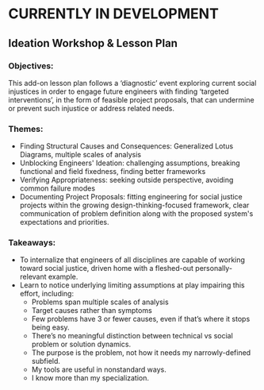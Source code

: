 # CURRENTLY IN DEVELOPMENT


## Ideation Workshop & Lesson Plan

### Objectives:
This add-on lesson plan follows a ‘diagnostic’ event exploring current social injustices in order to engage future engineers with finding ‘targeted interventions’, in the form of feasible project proposals, that can undermine or prevent such injustice or address related needs.

### Themes:
- Finding Structural Causes and Consequences: Generalized Lotus Diagrams, multiple scales of analysis
- Unblocking Engineers' Ideation: challenging assumptions, breaking functional and field fixedness, finding better frameworks
- Verifying Appropriateness: seeking outside perspective, avoiding common failure modes
- Documenting Project Proposals: fitting engineering for social justice projects within the growing design-thinking-focused framework, clear communication of problem definition along with the proposed system's expectations and priorities.

### Takeaways:
- To internalize that engineers of all disciplines are capable of working toward social justice, driven home with a fleshed-out personally-relevant example.
- Learn to notice underlying limiting assumptions at play impairing this effort, including:
  - Problems span multiple scales of analysis
  - Target causes rather than symptoms
  - Few problems have 3 or fewer causes, even if that’s where it stops being easy.
  - There’s no meaningful distinction between technical vs social problem or solution dynamics.
  - The purpose is the problem, not how it needs my narrowly-defined subfield.
  - My tools are useful in nonstandard ways.
  - I know more than my specialization.
